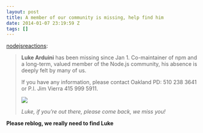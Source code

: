```yaml
---
layout: post
title: A member of our community is missing, help find him
date: 2014-01-07 23:19:59 Z
tags: []
---
```

[nodejsreactions](http://nodejsreactions.tumblr.com/post/72596728510/a-member-of-our-community-is-missing-help-find-him):

> **Luke Arduini** has been missing since Jan 1. Co-maintainer of npm and a long-term, valued member of the Node.js community, his absence is deeply felt by many of us.
> 
> If you have any information, please contact Oakland PD: 510 238 3641 or P.I. Jim Vierra 415 999 5911.
> 
> ![](https://66.media.tumblr.com/bdd7fa990354563b5c8b01d513d8f739/tumblr_inline_pk5pf2gOsz1snpcgy_540.jpg)
> 
> _Luke, if you’re out there, please come back, we miss you!_

**Please reblog, we really need to find Luke**
